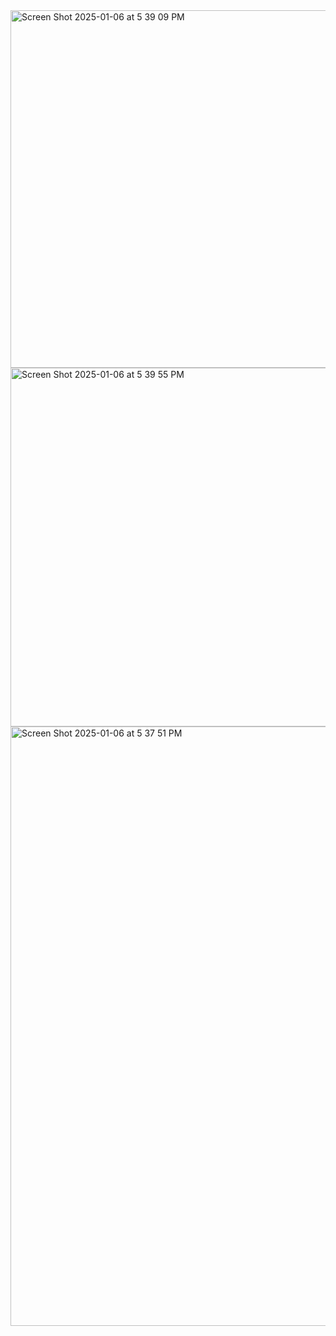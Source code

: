
<img width="572" alt="Screen Shot 2025-01-06 at 5 39 09 PM" src="https://github.com/user-attachments/assets/dece9a40-4802-4369-8ef8-42618d40f8e1" />
<img width="574" alt="Screen Shot 2025-01-06 at 5 39 55 PM" src="https://github.com/user-attachments/assets/384f24f0-58e0-4355-8373-4504f3d10bf3" />
<img width="959" alt="Screen Shot 2025-01-06 at 5 37 51 PM" src="https://github.com/user-attachments/assets/64c2654f-5f17-4809-8a69-4ae83c681a81" />

